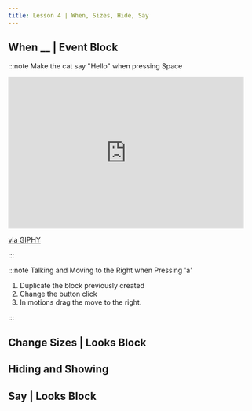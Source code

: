 ```yaml
---
title: Lesson 4 | When, Sizes, Hide, Say
---
```



## When __ | Event Block

:::note Make the cat say "Hello" when pressing Space

<iframe src="https://giphy.com/embed/1AJTxalP7OMjqgw0hl" width="480" height="308" frameBorder="0" class="giphy-embed" allowFullScreen></iframe><p><a href="https://giphy.com/gifs/1AJTxalP7OMjqgw0hl">via GIPHY</a></p>

:::

:::note Talking and Moving to the Right when Pressing 'a'


1. Duplicate the block previously created
2. Change the button click
3. In motions drag the move to the right.

:::



## Change Sizes | Looks Block

## Hiding and Showing

## Say | Looks Block



